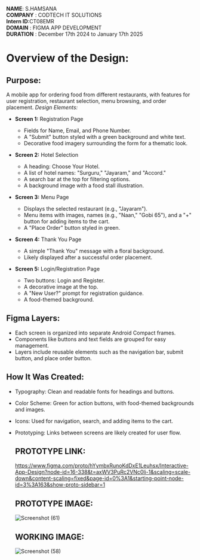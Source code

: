 **NAME**: S.HAMSANA   
**COMPANY** : CODTECH IT SOLUTIONS   
**Intern ID**:CT08EMR  
**DOMAIN** : FIGMA APP DEVELOPMENT  
**DURATION** : December 17th 2024 to January 17th 2025  



# Overview of the Design: #

## Purpose: ##

A mobile app for ordering food from different restaurants, with features for user registration, restaurant selection, menu browsing, and order placement.
*Design Elements:*

- **Screen 1:** Registration Page

     - Fields for Name, Email, and Phone Number.  
     - A "Submit" button styled with a green background and white text.  
     - Decorative food imagery surrounding the form for a thematic look.
  
- **Screen 2:** Hotel Selection
     - A heading: Choose Your Hotel.  
     - A list of hotel names: "Surguru," "Jayaram," and "Accord."  
     - A search bar at the top for filtering options.  
     - A background image with a food stall illustration.  


- **Screen 3:** Menu Page

    - Displays the selected restaurant (e.g., "Jayaram").  
    - Menu items with images, names (e.g., "Naan," "Gobi 65"), and a "+" button for adding items to the cart.  
    - A "Place Order" button styled in green.  
- **Screen 4:** Thank You Page

    - A simple "Thank You" message with a floral background.  
    - Likely displayed after a successful order placement.  
- **Screen 5:** Login/Registration Page

     - Two buttons: Login and Register.  
     - A decorative image at the top.  
     - A "New User?" prompt for registration guidance.  
     - A food-themed background.  
## Figma Layers: ##

- Each screen is organized into separate Android Compact frames.  
- Components like buttons and text fields are grouped for easy management.  
- Layers include reusable elements such as the navigation bar, submit button, and place order button.  
## How It Was Created: ##

- Typography: Clean and readable fonts for headings and buttons.  
- Color Scheme: Green for action buttons, with food-themed backgrounds and images.  
- Icons: Used for navigation, search, and adding items to the cart.  
- Prototyping: Links between screens are likely created for user flow.

  ## PROTOTYPE LINK: ##
  
  https://www.figma.com/proto/hYymbxRunoKdDxE1Leuhsx/Interactive-App-Design?node-id=16-338&t=axWV3PuRc2VNc0li-1&scaling=scale-down&content-scaling=fixed&page-id=0%3A1&starting-point-node-id=3%3A163&show-proto-sidebar=1

    ## PROTOTYPE IMAGE: ##
  
  ![Screenshot (61)](https://github.com/user-attachments/assets/8aa898c2-d8f8-4035-b538-cc8d44d4260f)

   ## WORKING IMAGE: ##
  ![Screenshot (58)](https://github.com/user-attachments/assets/d7edd089-6e83-44f2-9b27-2147c7f6f245)

  
  
